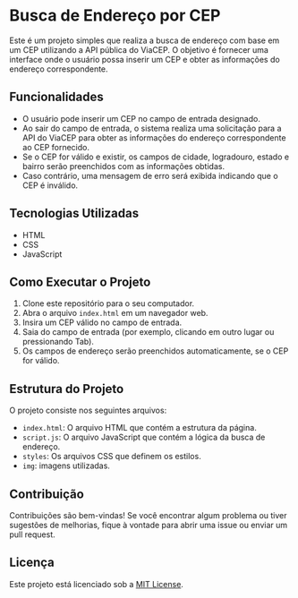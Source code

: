 # Busca de Endereço por CEP

Este é um projeto simples que realiza a busca de endereço com base em um CEP utilizando a API pública do ViaCEP. O objetivo é fornecer uma interface onde o usuário possa inserir um CEP e obter as informações do endereço correspondente.

## Funcionalidades

- O usuário pode inserir um CEP no campo de entrada designado.
- Ao sair do campo de entrada, o sistema realiza uma solicitação para a API do ViaCEP para obter as informações do endereço correspondente ao CEP fornecido.
- Se o CEP for válido e existir, os campos de cidade, logradouro, estado e bairro serão preenchidos com as informações obtidas.
- Caso contrário, uma mensagem de erro será exibida indicando que o CEP é inválido.

## Tecnologias Utilizadas

- HTML
- CSS
- JavaScript

## Como Executar o Projeto

1. Clone este repositório para o seu computador.
2. Abra o arquivo `index.html` em um navegador web.
3. Insira um CEP válido no campo de entrada.
4. Saia do campo de entrada (por exemplo, clicando em outro lugar ou pressionando Tab).
5. Os campos de endereço serão preenchidos automaticamente, se o CEP for válido.

## Estrutura do Projeto

O projeto consiste nos seguintes arquivos:

- `index.html`: O arquivo HTML que contém a estrutura da página.
- `script.js`: O arquivo JavaScript que contém a lógica da busca de endereço.
- `styles`: Os arquivos CSS que definem os estilos.
- `img`: imagens utilizadas.

## Contribuição

Contribuições são bem-vindas! Se você encontrar algum problema ou tiver sugestões de melhorias, fique à vontade para abrir uma issue ou enviar um pull request.

## Licença

Este projeto está licenciado sob a [MIT License](LICENSE).

